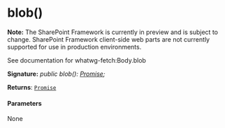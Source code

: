 # blob()
**Note:** The SharePoint Framework is currently in preview and is subject to change. SharePoint Framework client-side web parts are not currently supported for use in production environments.



See documentation for whatwg-fetch:Body.blob

**Signature:** _public blob(): [Promise](../../web-apis/class/promise.md)<Blob>;_

**Returns**: [`Promise`](../../web-apis/class/promise.md)<Blob>





#### Parameters
None


